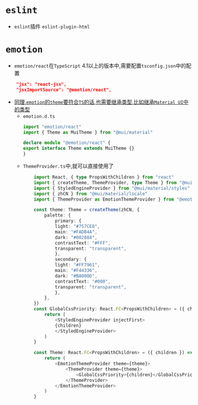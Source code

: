 # `eslint`
+ `eslint`插件 `eslint-plugin-html`

# `emotion`
+ `emotion/react`在`TypeScript` 4.1以上的版本中,需要配置`tsconfig.json`中的配置
```json
    "jsx": "react-jsx",
    "jsxImportSource": "@emotion/react",
```
+ [同理,`emotion`的`theme`要符合`TS`的话,也需要继承类型,比如继承`Material UI`中的类型](https://emotion.sh/docs/typescript)
  + `emotion.d.ts`
    ```TypeScript
    import "emotion/react"
    import { Theme as MuiTheme } from "@mui/material"

    declare module "@emotion/react" {
    export interface Theme extends MuiTheme {}
    }
    ```
  + `ThemeProvider.ts`中,就可以直接使用了
    ```TypeScript
        import React, { type PropsWithChildren } from "react"
        import { createTheme, ThemeProvider, type Theme } from "@mui/material"
        import { StyledEngineProvider } from "@mui/material/styles"
        import { zhCN } from "@mui/material/locale"
        import { ThemeProvider as EmotionThemeProvider } from "@emotion/react"

        const theme: Theme = createTheme(zhCN, {
            palette: {
                primary: {
                light: "#757CE8",
                main: "#FADB4A",
                dark: "#002884",
                contrastText: "#FFF",
                transparent: "transparent",
                },
                secondary: {
                light: "#FF7961",
                main: "#F44336",
                dark: "#BA000D",
                contrastText: "#000",
                transparent: "transparent",
                },
            },
        })
        const GlobalCssPriority: React.FC<PropsWithChildren> = ({ children }) => {
            return (
                <StyledEngineProvider injectFirst>
                {children}
                </StyledEngineProvider>
            )
        }

        const Theme: React.FC<PropsWithChildren> = ({ children }) => {
            return (
                <EmotionThemeProvider theme={theme}>
                    <ThemeProvider theme={theme}>
                        <GlobalCssPriority>{children}</GlobalCssPriority>
                    </ThemeProvider>
                </EmotionThemeProvider>
            )
        }
    ```